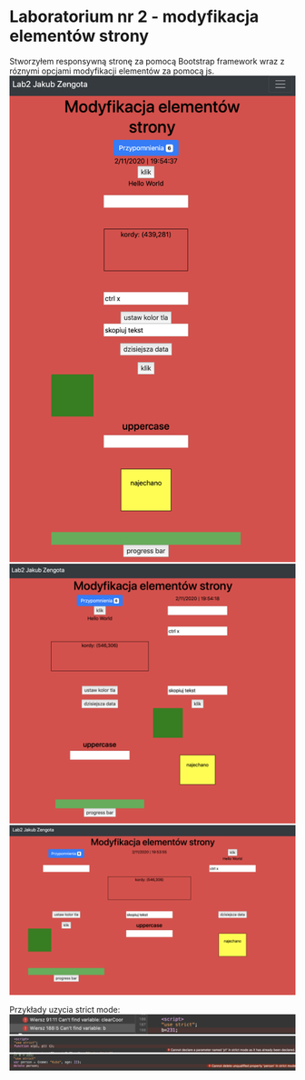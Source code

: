 # Laboratorium nr 2 - modyfikacja elementów strony 

Stworzyłem responsywną stronę za pomocą Bootstrap framework wraz z róznymi opcjami modyfikacji elementów za pomocą js.
![](./img/1.png)
![](./img/2.png)
![](./img/3.png)


Przykłady uzycia strict mode:
![](./img/4.png)
![](./img/5.png)
![](./img/6.png)

